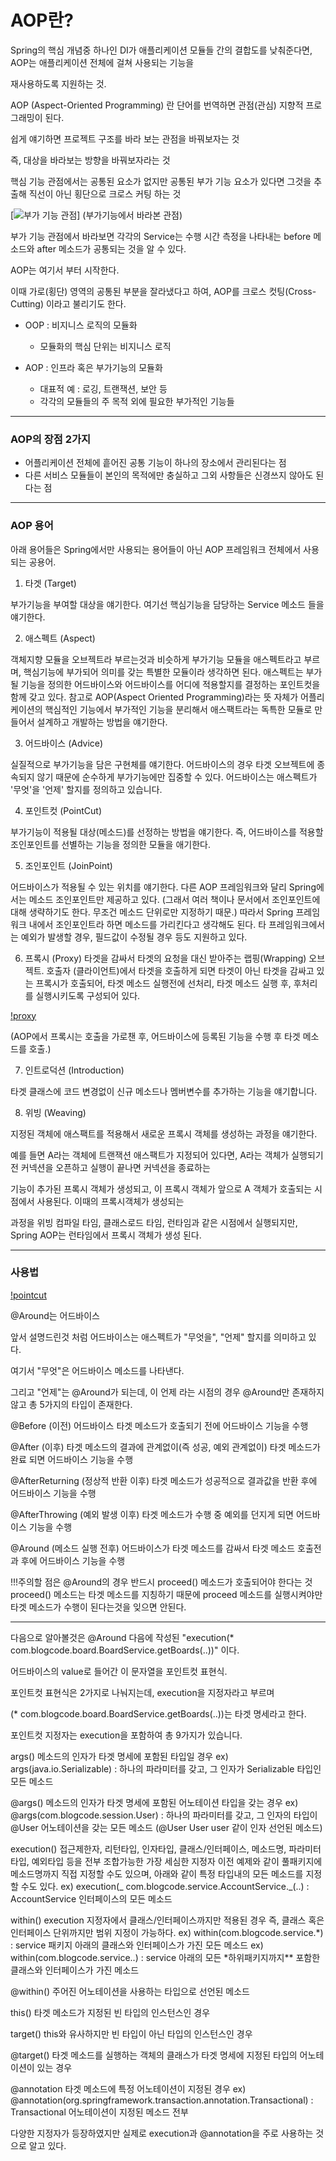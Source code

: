# AOP란?

Spring의 핵심 개념중 하나인 DI가 애플리케이션 모듈들 간의 결합도를 낮춰준다면, AOP는 애플리케이션 전체에 걸쳐 사용되는 기능을

재사용하도록 지원하는 것.

AOP (Aspect-Oriented Programming) 란 단어를 번역하면 관점(관심) 지향적 프로그래밍이 된다.

쉽게 얘기하면 프로젝트 구조를 바라 보는 관점을 바꿔보자는 것

즉, 대상을 바라보는 방향을 바꿔보자라는 것

핵심 기능 관점에서는 공통된 요소가 없지만 공통된 부가 기능 요소가 있다면 그것을 추출해 직선이 아닌 횡단으로 크로스 커팅 하는 것

[![부가 기능 관점]("https://github.com/Daniel-kim-junior/Kosa-DKTechin-TIL/blob/main/SpringMVC/img/Spring_AOP.png")]
(부가기능에서 바라본 관점)

부가 기능 관점에서 바라보면 각각의 Service는 수행 시간 측정을 나타내는 before 메소드와 after 메소드가 공통되는 것을 알 수 있다.

AOP는 여기서 부터 시작한다.

이때 가로(횡단) 영역의 공통된 부분을 잘라냈다고 하여, AOP를 크로스 컷팅(Cross-Cutting) 이라고 불리기도 한다.

- OOP : 비지니스 로직의 모듈화

  - 모듈화의 핵심 단위는 비지니스 로직

- AOP : 인프라 혹은 부가기능의 모듈화
  - 대표적 예 : 로깅, 트랜잭션, 보안 등
  - 각각의 모듈들의 주 목적 외에 필요한 부가적인 기능들

---

### AOP의 장점 2가지

- 어플리케이션 전체에 흩어진 공통 기능이 하나의 장소에서 관리된다는 점
- 다른 서비스 모듈들이 본인의 목적에만 충실하고 그외 사항들은 신경쓰지 않아도 된다는 점

---

### AOP 용어

아래 용어들은 Spring에서만 사용되는 용어들이 아닌 AOP 프레임워크 전체에서 사용되는 공용어.

1. 타겟 (Target)

부가기능을 부여할 대상을 얘기한다.
여기선 핵심기능을 담당하는 Service 메소드 들을 얘기한다.

2. 애스펙트 (Aspect)

객체지향 모듈을 오브젝트라 부르는것과 비슷하게 부가기능 모듈을 애스펙트라고 부르며, 핵심기능에 부가되어 의미를 갖는 특별한 모듈이라 생각하면 된다.
애스펙트는 부가될 기능을 정의한 어드바이스와 어드바이스를 어디에 적용할지를 결정하는 포인트컷을 함께 갖고 있다.
참고로 AOP(Aspect Oriented Programming)라는 뜻 자체가 어플리케이션의 핵심적인 기능에서 부가적인 기능을 분리해서 애스팩트라는 독특한 모듈로 만들어서 설계하고 개발하는 방법을 얘기한다.

3. 어드바이스 (Advice)

실질적으로 부가기능을 담은 구현체를 얘기한다.
어드바이스의 경우 타겟 오브젝트에 종속되지 않기 때문에 순수하게 부가기능에만 집중할 수 있다.
어드바이스는 애스펙트가 '무엇'을 '언제' 할지를 정의하고 있습니다.

4. 포인트컷 (PointCut)

부가기능이 적용될 대상(메소드)를 선정하는 방법을 얘기한다.
즉, 어드바이스를 적용할 조인포인트를 선별하는 기능을 정의한 모듈을 애기한다.

5. 조인포인트 (JoinPoint)

어드바이스가 적용될 수 있는 위치를 얘기한다.
다른 AOP 프레임워크와 달리 Spring에서는 메소드 조인포인트만 제공하고 있다.
(그래서 여러 책이나 문서에서 조인포인트에 대해 생략하기도 한다. 무조건 메소드 단위로만 지정하기 때문.)
따라서 Spring 프레임워크 내에서 조인포인트라 하면 메소드를 가리킨다고 생각해도 된다.
타 프레임워크에서는 예외가 발생할 경우, 필드값이 수정될 경우 등도 지원하고 있다.

6. 프록시 (Proxy)
   타겟을 감싸서 타겟의 요청을 대신 받아주는 랩핑(Wrapping) 오브젝트.
   호출자 (클라이언트)에서 타겟을 호출하게 되면 타겟이 아닌 타겟을 감싸고 있는 프록시가 호출되어, 타겟 메소드 실행전에 선처리, 타겟 메소드 실행 후, 후처리를 실행시키도록 구성되어 있다.

[!proxy]("./img/proxy.png")

(AOP에서 프록시는 호출을 가로챈 후, 어드바이스에 등록된 기능을 수행 후 타겟 메소드를 호출.)

7. 인트로덕션 (Introduction)

타겟 클래스에 코드 변경없이 신규 메소드나 멤버변수를 추가하는 기능을 얘기합니다.

8. 위빙 (Weaving)

지정된 객체에 애스팩트를 적용해서 새로운 프록시 객체를 생성하는 과정을 얘기한다.

예를 들면 A라는 객체에 트랜잭션 애스팩트가 지정되어 있다면, A라는 객체가 실행되기전 커넥션을 오픈하고 실행이 끝나면 커넥션을 종료하는

기능이 추가된 프록시 객체가 생성되고, 이 프록시 객체가 앞으로 A 객체가 호출되는 시점에서 사용된다. 이때의 프록시객체가 생성되는

과정을 위빙 컴파일 타임, 클래스로드 타임, 런타임과 같은 시점에서 실행되지만, Spring AOP는 런타임에서 프록시 객체가 생성 된다.

---

### 사용법

[!pointcut]("./img/pointcut.png")

@Around는 어드바이스

앞서 설명드린것 처럼 어드바이스는 애스펙트가 "무엇을", "언제" 할지를 의미하고 있다.

여기서 "무엇"은 어드바이스 메소드를 나타낸다.

그리고 "언제"는 @Around가 되는데, 이 언제 라는 시점의 경우 @Around만 존재하지 않고 총 5가지의 타입이 존재한다.

@Before (이전)
어드바이스 타겟 메소드가 호출되기 전에 어드바이스 기능을 수행

@After (이후)
타겟 메소드의 결과에 관계없이(즉 성공, 예외 관계없이) 타겟 메소드가 완료 되면 어드바이스 기능을 수행

@AfterReturning (정상적 반환 이후)
타겟 메소드가 성공적으로 결과값을 반환 후에 어드바이스 기능을 수행

@AfterThrowing (예외 발생 이후)
타겟 메소드가 수행 중 예외를 던지게 되면 어드바이스 기능을 수행

@Around (메소드 실행 전후)
어드바이스가 타겟 메소드를 감싸서 타겟 메소드 호출전과 후에 어드바이스 기능을 수행

!!!주의할 점은 @Around의 경우 반드시 proceed() 메소드가 호출되어야 한다는 것
proceed() 메소드는 타겟 메소드를 지칭하기 때문에 proceed 메소드를 실행시켜야만 타겟 메소드가 수행이 된다는것을 잊으면 안된다.

---

다음으로 알아볼것은 @Around 다음에 작성된 "execution(\* com.blogcode.board.BoardService.getBoards(..))" 이다.

어드바이스의 value로 들어간 이 문자열을 포인트컷 표현식.

포인트컷 표현식은 2가지로 나눠지는데, execution을 지정자라고 부르며

(\* com.blogcode.board.BoardService.getBoards(..))는 타겟 명세라고 한다.

포인트컷 지정자는 execution을 포함하여 총 9가지가 있습니다.

args()
메소드의 인자가 타겟 명세에 포함된 타입일 경우
ex) args(java.io.Serializable) : 하나의 파라미터를 갖고, 그 인자가 Serializable 타입인 모든 메소드

@args()
메소드의 인자가 타겟 명세에 포함된 어노테이션 타입을 갖는 경우
ex) @args(com.blogcode.session.User) : 하나의 파라미터를 갖고, 그 인자의 타입이 @User 어노테이션을 갖는 모든 메소드 (@User User user 같이 인자 선언된 메소드)

execution()
접근제한자, 리턴타입, 인자타입, 클래스/인터페이스, 메소드명, 파라미터타입, 예외타입 등을 전부 조합가능한 가장 세심한 지정자
이전 예제와 같이 풀패키지에 메소드명까지 직접 지정할 수도 있으며, 아래와 같이 특정 타입내의 모든 메소드를 지정할 수도 있다.
ex) execution(_ com.blogcode.service.AccountService._(..) : AccountService 인터페이스의 모든 메소드

within()
execution 지정자에서 클래스/인터페이스까지만 적용된 경우
즉, 클래스 혹은 인터페이스 단위까지만 범위 지정이 가능하다.
ex) within(com.blogcode.service.*) : service 패키지 아래의 클래스와 인터페이스가 가진 모든 메소드
ex) within(com.blogcode.service..) : service 아래의 모든 *하위패키지까지\*\* 포함한 클래스와 인터페이스가 가진 메소드

@within()
주어진 어노테이션을 사용하는 타입으로 선언된 메소드

this()
타겟 메소드가 지정된 빈 타입의 인스턴스인 경우

target()
this와 유사하지만 빈 타입이 아닌 타입의 인스턴스인 경우

@target()
타겟 메소드를 실행하는 객체의 클래스가 타겟 명세에 지정된 타입의 어노테이션이 있는 경우

@annotation
타겟 메소드에 특정 어노테이션이 지정된 경우
ex) @annotation(org.springframework.transaction.annotation.Transactional) : Transactional 어노테이션이 지정된 메소드 전부

다양한 지정자가 등장하였지만 실제로 execution과 @annotation을 주로 사용하는 것으로 알고 있다.
